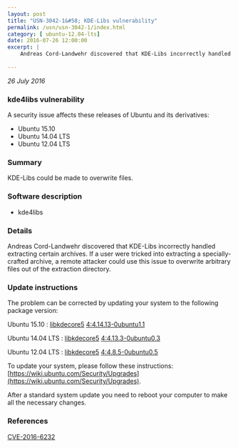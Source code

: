 ```yaml
---
layout: post
title: "USN-3042-1&#58; KDE-Libs vulnerability"
permalink: /usn/usn-3042-1/index.html
category: [ ubuntu-12.04-lts]
date: 2016-07-26 12:00:00
excerpt: |
    Andreas Cord-Landwehr discovered that KDE-Libs incorrectly handled extracting certain archives. If a user were tricked into extracting a specially-crafted archive, a remote attacker could use this issue to overwrite arbitrary files out of the extraction directory. 
    
--- 
```

 
 

*26 July 2016*

### kde4libs vulnerability

A security issue affects these releases of Ubuntu and its derivatives:

* Ubuntu 15.10
* Ubuntu 14.04 LTS
* Ubuntu 12.04 LTS

### Summary

KDE-Libs could be made to overwrite files. 

### Software description

* kde4libs 

### Details

Andreas Cord-Landwehr discovered that KDE-Libs incorrectly handled extracting certain archives. If a user were tricked into extracting a specially-crafted archive, a remote attacker could use this issue to overwrite arbitrary files out of the extraction directory. 

### Update instructions

The problem can be corrected by updating your system to the following package version:

Ubuntu 15.10
 : [libkdecore5](https://launchpad.net/ubuntu/+source/kde4libs) <span> [4:4.14.13-0ubuntu1.1](https://launchpad.net/ubuntu/+source/kde4libs/4:4.14.13-0ubuntu1.1) </span> 

Ubuntu 14.04 LTS
 : [libkdecore5](https://launchpad.net/ubuntu/+source/kde4libs) <span> [4:4.13.3-0ubuntu0.3](https://launchpad.net/ubuntu/+source/kde4libs/4:4.13.3-0ubuntu0.3) </span> 

Ubuntu 12.04 LTS
 : [libkdecore5](https://launchpad.net/ubuntu/+source/kde4libs) <span> [4:4.8.5-0ubuntu0.5](https://launchpad.net/ubuntu/+source/kde4libs/4:4.8.5-0ubuntu0.5) </span> 

To update your system, please follow these instructions: [https://wiki.ubuntu.com/Security/Upgrades](https://wiki.ubuntu.com/Security/Upgrades).

After a standard system update you need to reboot your computer to make all the necessary changes. 

### References

 
 [CVE-2016-6232](http://people.ubuntu.com/~ubuntu-security/cve/CVE-2016-6232)
 

